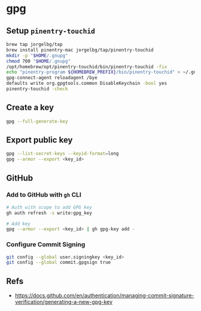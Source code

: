 # gpg

## Setup `pinentry-touchid`

```bash
brew tap jorgelbg/tap
brew install pinentry-mac jorgelbg/tap/pinentry-touchid
mkdir -p "$HOME/.gnupg"
chmod 700 "$HOME/.gnupg"
/opt/homebrew/opt/pinentry-touchid/bin/pinentry-touchid -fix
echo "pinentry-program ${HOMEBREW_PREFIX}/bin/pinentry-touchid" > ~/.gnupg/gpg-agent.conf
gpg-connect-agent reloadagent /bye
defaults write org.gpgtools.common DisableKeychain -bool yes
pinentry-touchid -check
```

## Create a key

```bash
gpg --full-generate-key
```

## Export public key

```bash
gpg --list-secret-keys --keyid-format=long
gpg --armor --export <key_id>
```

## GitHub

### Add to GitHub with `gh` CLI

```bash
# Auth with scope to add GPG key
gh auth refresh -s write:gpg_key

# Add key
gpg --armor --export <key_id> | gh gpg-key add -
```

### Configure Commit Signing

```bash
git config --global user.signingkey <key_id>
git config --global commit.gpgsign true
```

## Refs

- <https://docs.github.com/en/authentication/managing-commit-signature-verification/generating-a-new-gpg-key>

